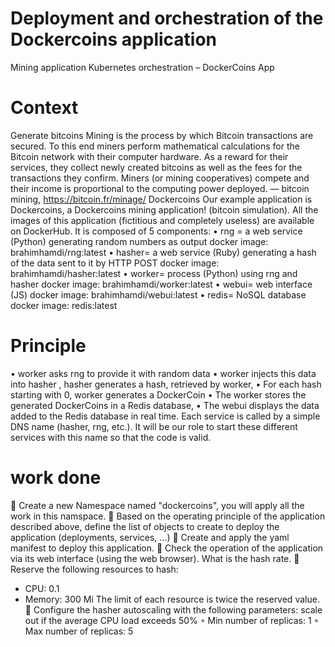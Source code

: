 # Deployment and orchestration of the Dockercoins application
 Mining application Kubernetes orchestration – DockerCoins App

# Context
Generate bitcoins
Mining is the process by which Bitcoin transactions are secured. To this end
miners perform mathematical calculations for the Bitcoin network with their computer hardware. As a reward for their services, they collect newly created bitcoins
as well as the fees for the transactions they confirm.
Miners (or mining cooperatives) compete and their income is
proportional to the computing power deployed.
— bitcoin mining, https://bitcoin.fr/minage/
Dockercoins
Our example application is Dockercoins, a Dockercoins mining application!
(bitcoin simulation).
All the images of this application (fictitious and completely useless) are available on
DockerHub. It is composed of 5 components:
• rng = a web service (Python) generating random numbers as output
docker image: brahimhamdi/rng:latest
• hasher= a web service (Ruby) generating a hash of the data sent to it by HTTP POST
docker image: brahimhamdi/hasher:latest
• worker= process (Python) using rng and hasher
docker image: brahimhamdi/worker:latest
• webui= web interface (JS)
docker image: brahimhamdi/webui:latest
• redis= NoSQL database
docker image: redis:latest
# Principle
• worker asks rng to provide it with random data
• worker injects this data into hasher , hasher generates a hash, retrieved by worker,
• For each hash starting with 0, worker generates a DockerCoin
• The worker stores the generated DockerCoins in a Redis database,
• The webui displays the data added to the Redis database in real time.
Each service is called by a simple DNS name (hasher, rng, etc.). It will be our role to
start these different services with this name so that the code is valid.
# work done
 Create a new Namespace named "dockercoins", you will apply all the
work in this namspace.
 Based on the operating principle of the application described above, define
the list of objects to create to deploy the application (deployments, services, ...)
 Create and apply the yaml manifest to deploy this application.
 Check the operation of the application via its web interface (using the
web browser). What is the hash rate.
 Reserve the following resources to hash:
- CPU: 0.1
- Memory: 300 Mi
The limit of each resource is twice the reserved value.
 Configure the hasher autoscaling with the following parameters:
scale out if the average CPU load exceeds 50%
◦ Min number of replicas: 1
◦ Max number of replicas: 5
